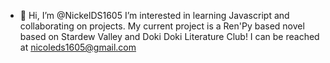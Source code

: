 - 👋 Hi, I’m @NickelDS1605
I’m interested in learning Javascript and collaborating on projects.
My current project is a Ren'Py based novel based on Stardew Valley and Doki Doki Literature Club!
I can be reached at nicoleds1605@gmail.com
